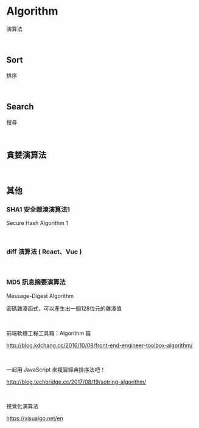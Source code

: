# Algorithm
演算法

<br>

## Sort
排序

<br>

## Search
搜尋

<br>

## 貪婪演算法

<br>

## 其他

### SHA1 安全雜湊演算法1
Secure Hash Algorithm 1

<br>

### diff 演算法 ( React、Vue )

<br>

### MD5 訊息摘要演算法
Message-Digest Algorithm

密碼雜湊函式，可以產生出一個128位元的雜湊值

<br>

前端軟體工程工具箱：Algorithm 篇

http://blog.kdchang.cc/2016/10/08/front-end-engineer-toolbox-algorithm/

<br>

一起用 JavaScript 來複習經典排序法吧！

http://blog.techbridge.cc/2017/08/19/sotring-algorithm/

<br>

視覺化演算法

https://visualgo.net/en
